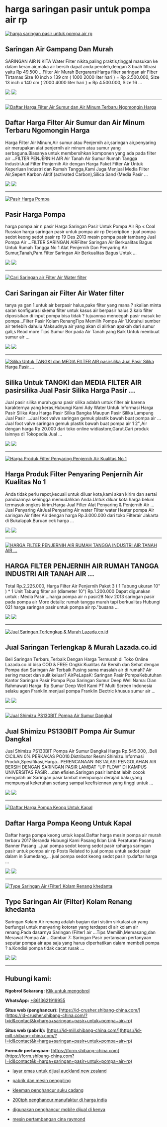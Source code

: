 # harga saringan pasir untuk pompa air rp

<a href="https://swt.shibang-china.com/?l=id&img&k=harga+saringan+pasir+untuk+pompa+air+rp" target="_blank">![harga saringan pasir untuk pompa air rp](http://static.shibang-china.com/all-800x300/1424.jpg)</a>

## Saringan Air Gampang Dan Murah
SARINGAN AIR NIKITA Water Filter nikita,paling praktis,tinggal masukan ke dalam keran air,maka air bersih dapat anda peroleh,dengan 3 buah filtrasi yaitu Rp 49.500 …Filter Air Murah BergaransiHarga filter saringan air Fiber Tirtamas Size 10 inch x 139 cm ( 1000 2000 liter hari ) = Rp 2.500.000, Size 13 inch x 140 cm ( 2000 4000 liter hari ) = Rp 4.500.000, Size 16 …


<a href="https://whatsapp.shibangsoft.com/WhatsApp.php" target="_blank" title="WhatsApp">![](http://static.shibang-china.com/icon/whatsapp.png)</a> <a href="https://swt.shibang-china.com/?l=id&icon&k=harga+saringan+pasir+untuk+pompa+air+rp" target="_blank">![](http://static.shibang-china.com/icon/chat-id.png)</a>

---

<a href="https://swt.shibang-china.com/?l=id&img&k=harga+saringan+pasir+untuk+pompa+air+rp" target="_blank">![Daftar Harga Filter Air Sumur dan Air Minum Terbaru Ngomongin Harga](http://static.shibang-china.com/all-800x300/54.jpg)</a>

## Daftar Harga Filter Air Sumur dan Air Minum Terbaru Ngomongin Harga
Harga Filter Air Minum,Air sumur atau Penjernih air,saringan air,penyaring air merupakan alat penjernih air minum atau sumur yang serbaguna.Biasanya untuk membersihkan komponen yang ada pada filter air …FILTER PENJERNIH AIR Air Tanah Air Sumur Rumah Tangga IndustriJual Filter Penjernih Air dengan Harga Paket Filter Air Untuk Keperluan Industri dan Rumah Tangga,Kami Juga Menjual Media Filter Air,Sepert Karbon Aktif (activated Carbon),Silica Sand (Media Pasir …


<a href="https://whatsapp.shibangsoft.com/WhatsApp.php" target="_blank" title="WhatsApp">![](http://static.shibang-china.com/icon/whatsapp.png)</a> <a href="https://swt.shibang-china.com/?l=id&icon&k=harga+saringan+pasir+untuk+pompa+air+rp" target="_blank">![](http://static.shibang-china.com/icon/chat-id.png)</a>

---

<a href="https://swt.shibang-china.com/?l=id&img&k=harga+saringan+pasir+untuk+pompa+air+rp" target="_blank">![Pasir Harga Pompa](http://static.shibang-china.com/all-800x300/660.jpg)</a>

## Pasir Harga Pompa
harga pompa air n pasir Harga Saringan Pasir Untuk Pompa Air Rp « Coal Russian harga saringan pasir untuk pompa air rp Description : jual pompa sedot keong sedot pasir rp 19 Des 2013 mesin pompa pasir tambang Jual Pompa Air …FILTER SARINGAN AIRFilter Saringan Air Berkualitas Bagus Untuk Rumah Tangga.No 1 Alat Penjernih Dan Penyaring Air Sumur,Tanah,Pam.Filter Saringan Air Berkualitas Bagus Untuk …


<a href="https://whatsapp.shibangsoft.com/WhatsApp.php" target="_blank" title="WhatsApp">![](http://static.shibang-china.com/icon/whatsapp.png)</a> <a href="https://swt.shibang-china.com/?l=id&icon&k=harga+saringan+pasir+untuk+pompa+air+rp" target="_blank">![](http://static.shibang-china.com/icon/chat-id.png)</a>

---

<a href="https://swt.shibang-china.com/?l=id&img&k=harga+saringan+pasir+untuk+pompa+air+rp" target="_blank">![Cari Saringan air Filter Air Water filter](http://static.shibang-china.com/all-800x300/790.jpg)</a>

## Cari Saringan air Filter Air Water filter
tanya ya gan 1.untuk air berpasir halus,pake filter yang mana ? skalian minta saran konfigurasi skema filter untuk kasus air berpasir halus 2.kalo filter diposisikan di input pompa bisa tidak ? tujuannya mencegah pasir masuk ke pompa…Filter Pasir Kolam RenangTips Memilih Pompa Air 1.Ketahui sumber air terlebih dahulu Maksudnya air yang akan di alirkan apakah dari sumur gali,s Read more Tips Sumur Bor pada Air Tanah yang Baik Untuk membuat sumur air …


<a href="https://whatsapp.shibangsoft.com/WhatsApp.php" target="_blank" title="WhatsApp">![](http://static.shibang-china.com/icon/whatsapp.png)</a> <a href="https://swt.shibang-china.com/?l=id&icon&k=harga+saringan+pasir+untuk+pompa+air+rp" target="_blank">![](http://static.shibang-china.com/icon/chat-id.png)</a>

---

<a href="https://swt.shibang-china.com/?l=id&img&k=harga+saringan+pasir+untuk+pompa+air+rp" target="_blank">![Silika Untuk TANGKI dan MEDIA FILTER AIR pasirsilika Jual Pasir Silika Harga Pasir …](http://static.shibang-china.com/all-800x300/943.jpg)</a>

## Silika Untuk TANGKI dan MEDIA FILTER AIR pasirsilika Jual Pasir Silika Harga Pasir …
Jual pasir silika murah.guna pasir silika adalah untuk filter air karena karakternya yang keras,Hubungi Kami Ady Water Untuk Informasi Harga Pasir Silika Atau Harga Pasir Silika Bangka Maupun Pasir Silika Lampung Jual Pasir …Jual foot valve saringan gemuk plastik bawah buat pompa air …Jual foot valve saringan gemuk plastik bawah buat pompa air 1 2'',Air dengan harga Rp 20.000 dari toko online widiastore,Garut.Cari produk lainnya di Tokopedia.Jual …


<a href="https://whatsapp.shibangsoft.com/WhatsApp.php" target="_blank" title="WhatsApp">![](http://static.shibang-china.com/icon/whatsapp.png)</a> <a href="https://swt.shibang-china.com/?l=id&icon&k=harga+saringan+pasir+untuk+pompa+air+rp" target="_blank">![](http://static.shibang-china.com/icon/chat-id.png)</a>

---

<a href="https://swt.shibang-china.com/?l=id&img&k=harga+saringan+pasir+untuk+pompa+air+rp" target="_blank">![Harga Produk Filter Penyaring Penjernih Air Kualitas No 1](http://static.shibang-china.com/all-800x300/271.jpg)</a>

## Harga Produk Filter Penyaring Penjernih Air Kualitas No 1
Anda tidak perlu repot,kecuali untuk diluar kota,kami akan kirim dan sertai panduannya sehingga memudahkan Anda.Untuk diluar kota harga belum termasuk ongkos kirim.Harga Jual Filter Alat Penyaring & Penjernih Air …Jual Penyaring AirJual Penyaring Air water Filter water Heater pompa Air saringan Air filter Air dengan harga Rp.3.000.000 dari toko Filterair Jakarta di Bukalapak.Buruan cek harga …


<a href="https://whatsapp.shibangsoft.com/WhatsApp.php" target="_blank" title="WhatsApp">![](http://static.shibang-china.com/icon/whatsapp.png)</a> <a href="https://swt.shibang-china.com/?l=id&icon&k=harga+saringan+pasir+untuk+pompa+air+rp" target="_blank">![](http://static.shibang-china.com/icon/chat-id.png)</a>

---

<a href="https://swt.shibang-china.com/?l=id&img&k=harga+saringan+pasir+untuk+pompa+air+rp" target="_blank">![HARGA FILTER PENJERNIH AIR RUMAH TANGGA INDUSTRI AIR TANAH AIR …](http://static.shibang-china.com/all-800x300/988.jpg)</a>

## HARGA FILTER PENJERNIH AIR RUMAH TANGGA INDUSTRI AIR TANAH AIR …
Total Rp.2.225.000, Harga Filter Air Penjernih Paket 3 ( 1 Tabung ukuran 10" ) * 1 Unit Tabung filter air (diameter 10") Rp.1.200.000 Dapat digunakan untuk : Media Pasir …harga pompa air n pasir28 Nov 2013 saringan pasir pada pompa air More details: rumah tangga murah tapi berkualitas Hubungi 021 harga saringan pasir untuk pompa air rp."busana …


<a href="https://whatsapp.shibangsoft.com/WhatsApp.php" target="_blank" title="WhatsApp">![](http://static.shibang-china.com/icon/whatsapp.png)</a> <a href="https://swt.shibang-china.com/?l=id&icon&k=harga+saringan+pasir+untuk+pompa+air+rp" target="_blank">![](http://static.shibang-china.com/icon/chat-id.png)</a>

---

<a href="https://swt.shibang-china.com/?l=id&img&k=harga+saringan+pasir+untuk+pompa+air+rp" target="_blank">![Jual Saringan Terlengkap & Murah Lazada.co.id](http://static.shibang-china.com/all-800x300/1314.jpg)</a>

## Jual Saringan Terlengkap & Murah Lazada.co.id
Beli Saringan Terbaru,Terbaik Dengan Harga Termurah di Toko Online Lazada.co.id bisa COD & FREE Ongkir.Kualitas Air Bersih dan Sehat dengan Pompa dan Saringan Air Terbaik Pusing sama masalah air di rumah? Air sering macet dan sulit keluar? AirPeLapaK: Saringan Pasir PompaKebutuhan Kantor Saringan Pasir Pompa Pipa Saringan Sumur Deep Well Nama: Dian Rahmawati Harga: Rp Sumur Deep Well Kami PT Multi Screen Indonesia selaku agen Franklin.menjual pompa Franklin Electric khusus sumur air …


<a href="https://whatsapp.shibangsoft.com/WhatsApp.php" target="_blank" title="WhatsApp">![](http://static.shibang-china.com/icon/whatsapp.png)</a> <a href="https://swt.shibang-china.com/?l=id&icon&k=harga+saringan+pasir+untuk+pompa+air+rp" target="_blank">![](http://static.shibang-china.com/icon/chat-id.png)</a>

---

<a href="https://swt.shibang-china.com/?l=id&img&k=harga+saringan+pasir+untuk+pompa+air+rp" target="_blank">![Jual Shimizu PS130BIT Pompa Air Sumur Dangkal](http://static.shibang-china.com/all-800x300/291.jpg)</a>

## Jual Shimizu PS130BIT Pompa Air Sumur Dangkal
Jual Shimizu PS130BIT Pompa Air Sumur Dangkal Harga Rp.545.000, .Beli CICILAN 0% PERKAKAS PO010.Distributor Resmi Shimizu.Informasi Produk,Spesifikasi,Harga…PERENCANAAN INSTALASI PENGOLAHAN AIR BERSIH DENGAN SARINGAN PASIR LAMBAT “UP FLOW” DI KAMPUS UNIVERSITAS PASIR …dan efisien.Saringan pasir lambat lebih cocok mengolah air Saringan pasir lambat mempunyai derajad baku,yang mempunyai kekeruhan sedang sampai keefisiennan yang tinggi untuk …


<a href="https://whatsapp.shibangsoft.com/WhatsApp.php" target="_blank" title="WhatsApp">![](http://static.shibang-china.com/icon/whatsapp.png)</a> <a href="https://swt.shibang-china.com/?l=id&icon&k=harga+saringan+pasir+untuk+pompa+air+rp" target="_blank">![](http://static.shibang-china.com/icon/chat-id.png)</a>

---

<a href="https://swt.shibang-china.com/?l=id&img&k=harga+saringan+pasir+untuk+pompa+air+rp" target="_blank">![Daftar Harga Pompa Keong Untuk Kapal](http://static.shibang-china.com/all-800x300/103.jpg)</a>

## Daftar Harga Pompa Keong Untuk Kapal
Daftar harga pompa keong untuk kapal.Daftar harga mesin pompa air murah terbaru 2017 Beranda Hubungi Kami Pasang Iklan Link Peraturan Pasang Banner Pasang …jual pompa sedot keong sedot pasir rpharga saringan pasir untuk pompa air rp Posts Related to jual pompa untuk sedot pasir dalam in Sumedang,… jual pompa sedot keong sedot pasir rp.daftar harga …


<a href="https://whatsapp.shibangsoft.com/WhatsApp.php" target="_blank" title="WhatsApp">![](http://static.shibang-china.com/icon/whatsapp.png)</a> <a href="https://swt.shibang-china.com/?l=id&icon&k=harga+saringan+pasir+untuk+pompa+air+rp" target="_blank">![](http://static.shibang-china.com/icon/chat-id.png)</a>

---

<a href="https://swt.shibang-china.com/?l=id&img&k=harga+saringan+pasir+untuk+pompa+air+rp" target="_blank">![Type Saringan Air (Filter) Kolam Renang khedanta](http://static.shibang-china.com/all-800x300/353.jpg)</a>

## Type Saringan Air (Filter) Kolam Renang khedanta
Saringan Kolam Air renang adalah bagian dari sistim sirkulasi air yang berfungsi untuk menyaring kotoran yang terdapat di air kolam air renang.Pada dasarnya Saringan (Filter) air …Tips Memilih,Memasang,dan Merawat Pompa Air …Gambar 7: Saringan Pasir pertanyaan pertanyaan seputar pompa air apa saja yang harus diperhatikan dalam membeli pompa ? a.Kondisi pompa tidak cacat rusak …


<a href="https://whatsapp.shibangsoft.com/WhatsApp.php" target="_blank" title="WhatsApp">![](http://static.shibang-china.com/icon/whatsapp.png)</a> <a href="https://swt.shibang-china.com/?l=id&icon&k=harga+saringan+pasir+untuk+pompa+air+rp" target="_blank">![](http://static.shibang-china.com/icon/chat-id.png)</a>

---
## Hubungi kami:

**Ngobrol Sekarang:** [Klik untuk mengobrol](https://swt.shibang-china.com?l=id&contact&k=harga+saringan+pasir+untuk+pompa+air+rp)

**WhatsApp:**  [+8613621919955](https://whatsapp.shibangsoft.com/WhatsApp.php)

**Situs web (penghancur):** [https://id-crusher.shibang-china.com/](https://id-crusher.shibang-china.com/?l=id&contact&k=harga+saringan+pasir+untuk+pompa+air+rp)

**Situs web (pabrik):** [https://id-mill.shibang-china.com/](https://id-mill.shibang-china.com/?l=id&contact&k=harga+saringan+pasir+untuk+pompa+air+rp)

**Formulir pertanyaan:** [https://form.shibang-china.com](https://form.shibang-china.com?l=id&contact&k=harga+saringan+pasir+untuk+pompa+air+rp)

* [layar emas untuk dijual auckland new zealand](../35/layar%20emas%20untuk%20dijual%20auckland%20new%20zealand.md)

* [pabrik dan mesin penggiling](../36/pabrik%20dan%20mesin%20penggiling.md)

* [kleeman penghancur suku cadang](../35/kleeman%20penghancur%20suku%20cadang.md)

* [200tph penghancur manufaktur di harga india](../33/200tph%20penghancur%20manufaktur%20di%20harga%20india.md)

* [digunakan penghancur mobile dijual di kenya](../32/digunakan%20penghancur%20mobile%20dijual%20di%20kenya.md)

* [mesin pertambangan cina raymond](../39/mesin%20pertambangan%20cina%20raymond.md)